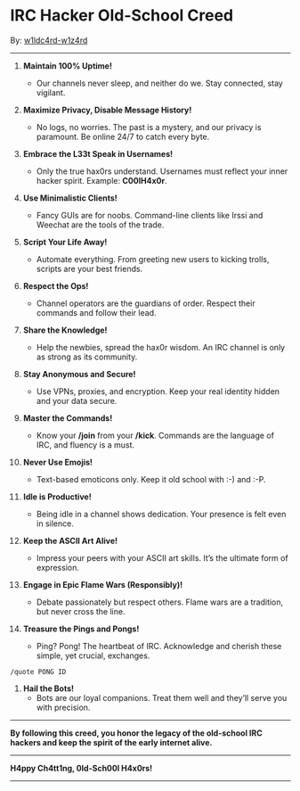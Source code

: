 # IRC Hacker Old-School Creed

By: [w1ldc4rd-w1z4rd](https://github.com/w1ldc4rd-w1z4rd)

---

1. **Maintain 100% Uptime!**
   - Our channels never sleep, and neither do we. Stay connected, stay vigilant.

2. **Maximize Privacy, Disable Message History!**
   - No logs, no worries. The past is a mystery, and our privacy is paramount. Be online 24/7 to catch every byte.

3. **Embrace the L33t Speak in Usernames!**
   - Only the true hax0rs understand. Usernames must reflect your inner hacker spirit. Example: **C00lH4x0r**.

4. **Use Minimalistic Clients!**
   - Fancy GUIs are for noobs. Command-line clients like Irssi and Weechat are the tools of the trade.

5. **Script Your Life Away!**
   - Automate everything. From greeting new users to kicking trolls, scripts are your best friends.

6. **Respect the Ops!**
   - Channel operators are the guardians of order. Respect their commands and follow their lead.

7. **Share the Knowledge!**
   - Help the newbies, spread the hax0r wisdom. An IRC channel is only as strong as its community.

8. **Stay Anonymous and Secure!**
   - Use VPNs, proxies, and encryption. Keep your real identity hidden and your data secure.

9. **Master the Commands!**
   - Know your **/join** from your **/kick**. Commands are the language of IRC, and fluency is a must.

10. **Never Use Emojis!**
    - Text-based emoticons only. Keep it old school with :-) and :-P.

11. **Idle is Productive!**
    - Being idle in a channel shows dedication. Your presence is felt even in silence.

12. **Keep the ASCII Art Alive!**
    - Impress your peers with your ASCII art skills. It’s the ultimate form of expression.

13. **Engage in Epic Flame Wars (Responsibly)!**
    - Debate passionately but respect others. Flame wars are a tradition, but never cross the line.

14. **Treasure the Pings and Pongs!**
    - Ping? Pong! The heartbeat of IRC. Acknowledge and cherish these simple, yet crucial, exchanges.

```
/quote PONG ID
```

1. **Hail the Bots!**
   - Bots are our loyal companions. Treat them well and they’ll serve you with precision.

---

**By following this creed, you honor the legacy of the old-school IRC hackers and keep the spirit of the early internet alive.**

---

**H4ppy Ch4tt1ng, 0ld-Sch00l H4x0rs!**

---